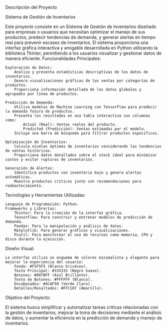 Descripción del Proyecto

Sistema de Gestión de Inventarios

Este proyecto consiste en un Sistema de Gestión de Inventarios diseñado para empresas o usuarios que necesitan optimizar el manejo de sus productos, predecir tendencias de demanda, y generar alertas en tiempo real para prevenir escasez de inventarios. El sistema proporciona una interfaz gráfica interactiva y amigable desarrollada en Python utilizando la biblioteca Tkinter, permitiendo a los usuarios visualizar y gestionar datos de manera eficiente.
Funcionalidades Principales:

    Exploración de Datos:
        Analiza y presenta estadísticas descriptivas de los datos de inventarios.
        Genera visualizaciones gráficas de las ventas por categorías de productos.
        Proporciona información detallada de los datos globales y agrupados por línea de productos.

    Predicción de Demanda:
        Utiliza modelos de Machine Learning con TensorFlow para predecir la demanda futura de productos.
        Presenta los resultados en una tabla interactiva con columnas como:
            Actual (Real): Ventas reales del producto.
            Predicted (Predicción): Ventas estimadas por el modelo.
        Incluye una barra de búsqueda para filtrar productos específicos.

    Optimización de Inventarios:
        Calcula niveles óptimos de inventarios considerando las tendencias de ventas históricas.
        Proporciona datos detallados sobre el stock ideal para minimizar costos y evitar rupturas de inventarios.

    Generación de Alertas:
        Identifica productos con inventario bajo y genera alertas automáticas.
        Muestra productos críticos junto con recomendaciones para reabastecimiento.

Tecnologías y Herramientas Utilizadas:

    Lenguaje de Programación: Python.
    Frameworks y Librerías:
        Tkinter: Para la creación de la interfaz gráfica.
        TensorFlow: Para construir y entrenar modelos de predicción de demanda.
        Pandas: Para la manipulación y análisis de datos.
        Matplotlib: Para generar gráficos y visualizaciones.
        Psutil: Para monitorear el uso de recursos como memoria, CPU y disco durante la ejecución.

Diseño Visual:

    La interfaz utiliza un esquema de colores minimalista y elegante para mejorar la experiencia del usuario:
        Fondo: #F5F5F5 (Blanco Grisáceo).
        Texto Principal: #333333 (Negro Suave).
        Botones: #007BFF (Azul Brillante).
        Texto de Botones: #FFFFFF (Blanco).
        Encabezados: #4CAF50 (Verde Claro).
        Detalles/Resaltados: #FFC107 (Amarillo).

Objetivo del Proyecto:

El sistema busca simplificar y automatizar tareas críticas relacionadas con la gestión de inventarios, mejorar la toma de decisiones mediante el análisis de datos, y aumentar la eficiencia en la predicción de demanda y manejo de inventarios.
